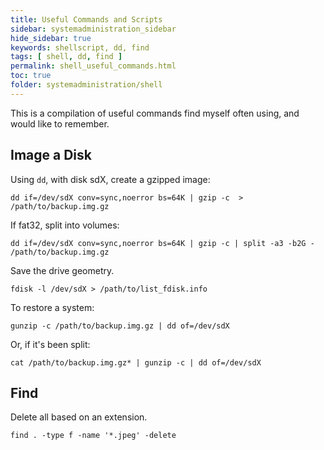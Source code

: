 ```yaml
---
title: Useful Commands and Scripts
sidebar: systemadministration_sidebar
hide_sidebar: true
keywords: shellscript, dd, find
tags: [ shell, dd, find ]
permalink: shell_useful_commands.html
toc: true
folder: systemadministration/shell
---
```


This is a compilation of useful commands find myself often using, and would like to remember.

## Image a Disk

Using ```dd```, with disk sdX, create a gzipped image:

```
dd if=/dev/sdX conv=sync,noerror bs=64K | gzip -c  > /path/to/backup.img.gz
```

If fat32, split into volumes:

```
dd if=/dev/sdX conv=sync,noerror bs=64K | gzip -c | split -a3 -b2G - /path/to/backup.img.gz
```

Save the drive geometry.

```
fdisk -l /dev/sdX > /path/to/list_fdisk.info
```

To restore a system:

```
gunzip -c /path/to/backup.img.gz | dd of=/dev/sdX
```

Or, if it's been split:

```
cat /path/to/backup.img.gz* | gunzip -c | dd of=/dev/sdX
```



## Find

Delete all based on an extension.

```
find . -type f -name '*.jpeg' -delete
```
